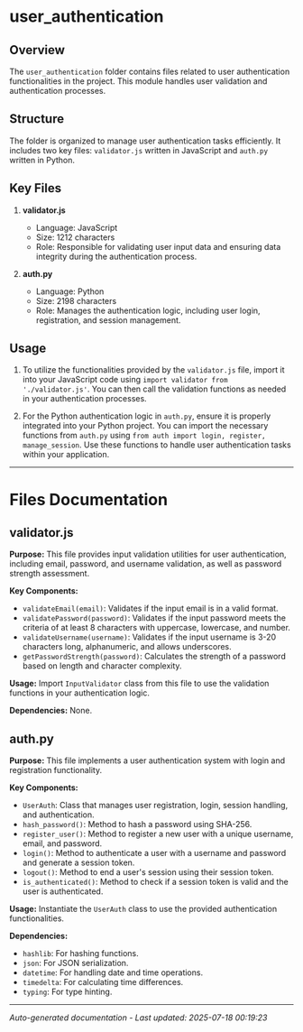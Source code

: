 # user_authentication

## Overview
The `user_authentication` folder contains files related to user authentication functionalities in the project. This module handles user validation and authentication processes.

## Structure
The folder is organized to manage user authentication tasks efficiently. It includes two key files: `validator.js` written in JavaScript and `auth.py` written in Python.

## Key Files
1. **validator.js**
   - Language: JavaScript
   - Size: 1212 characters
   - Role: Responsible for validating user input data and ensuring data integrity during the authentication process.

2. **auth.py**
   - Language: Python
   - Size: 2198 characters
   - Role: Manages the authentication logic, including user login, registration, and session management.

## Usage
1. To utilize the functionalities provided by the `validator.js` file, import it into your JavaScript code using `import validator from './validator.js'`. You can then call the validation functions as needed in your authentication processes.

2. For the Python authentication logic in `auth.py`, ensure it is properly integrated into your Python project. You can import the necessary functions from `auth.py` using `from auth import login, register, manage_session`. Use these functions to handle user authentication tasks within your application.

---

# Files Documentation

## validator.js

**Purpose:** This file provides input validation utilities for user authentication, including email, password, and username validation, as well as password strength assessment.

**Key Components:**
- `validateEmail(email)`: Validates if the input email is in a valid format.
- `validatePassword(password)`: Validates if the input password meets the criteria of at least 8 characters with uppercase, lowercase, and number.
- `validateUsername(username)`: Validates if the input username is 3-20 characters long, alphanumeric, and allows underscores.
- `getPasswordStrength(password)`: Calculates the strength of a password based on length and character complexity.

**Usage:** Import `InputValidator` class from this file to use the validation functions in your authentication logic.

**Dependencies:** None.

## auth.py

**Purpose:** This file implements a user authentication system with login and registration functionality.

**Key Components:**
- `UserAuth`: Class that manages user registration, login, session handling, and authentication.
- `hash_password()`: Method to hash a password using SHA-256.
- `register_user()`: Method to register a new user with a unique username, email, and password.
- `login()`: Method to authenticate a user with a username and password and generate a session token.
- `logout()`: Method to end a user's session using their session token.
- `is_authenticated()`: Method to check if a session token is valid and the user is authenticated.

**Usage:** Instantiate the `UserAuth` class to use the provided authentication functionalities.

**Dependencies:**
- `hashlib`: For hashing functions.
- `json`: For JSON serialization.
- `datetime`: For handling date and time operations.
- `timedelta`: For calculating time differences.
- `typing`: For type hinting.

---
*Auto-generated documentation - Last updated: 2025-07-18 00:19:23*

